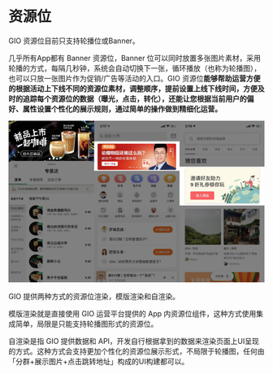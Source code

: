 # 资源位

GIO 资源位目前只支持轮播位或Banner。

几乎所有App都有 Banner 资源位，Banner 位可以同时放置多张图片素材，采用轮播的方式，每隔几秒钟，系统会自动切换下一张，循环播放（也称为轮播图），也可以只放一张图片作为促销/广告等活动的入口。GIO 资源位**能够帮助运营方便的根据活动上下线不同的资源位素材，调整顺序，提前设置上线下线时间，方便及时的追踪每个资源位的数据（曝光，点击，转化），还能让您根据当前用户的偏好、属性设置个性化的展示规则，通过简单的操作做到精细化运营。**

![](../../.gitbook/assets/image%20%28160%29.png)



GIO 提供两种方式的资源位渲染，模版渲染和自渲染。

模版渲染就是直接使用 GIO 运营平台提供的 App 内资源位组件，这种方式使用集成简单，局限是只能支持轮播图形式的资源位。

自渲染是指 GIO 提供数据和 API，开发自行根据拿到的数据来渲染页面上UI呈现的方式。这种方式会支持更加个性化的资源位展示形式，不局限于轮播图，任何由「分群+展示图片+点击跳转地址」构成的UI构建都可以。

